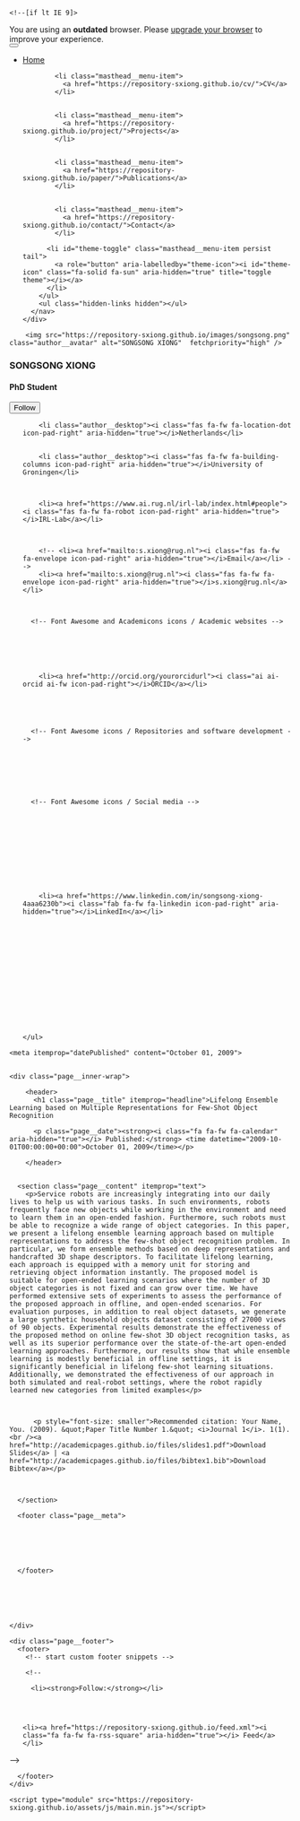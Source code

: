 

<!doctype html>
<html lang="en" class="no-js">
  <head>
    <head>
  <!-- Jekyll includes and SEO settings -->
  
  
  <meta charset="utf-8">
  
  

<!-- begin SEO -->









<title>Lifelong Ensemble Learning based on Multiple Representations for Few-Shot Object Recognition - Home</title>








  <meta property="article:published_time" content="2009-10-01T00:00:00+00:00">



  <link rel="canonical" href="https://repository-sxiong.github.io/papers/paper1.md">





  

  






  <script type="application/ld+json">
    {
      "@context" : "http://schema.org",
      "@type" : "Person",
      "name" : "Your Name",
      "url" : "https://repository-sxiong.github.io",
      "sameAs" : null
    }
  </script>






<!-- end SEO -->

<!-- Open Graph protocol data (https://ogp.me/), used by social media -->
<meta property="og:locale" content="en-US">
<meta property="og:site_name" content="Home"> 
<meta property="og:title" content="Lifelong Ensemble Learning based on Multiple Representations for Few-Shot Object Recognition">

  <meta property="og:type" content="article">



  <meta property="og:url" content="https://repository-sxiong.github.io/papers/paper1.md">





<!-- end Open Graph protocol -->
  
  <link href="https://repository-sxiong.github.io/feed.xml" type="application/atom+xml" rel="alternate" title="Home Feed">
  
  <meta name="HandheldFriendly" content="True">
  <meta name="MobileOptimized" content="320">
  <meta name="viewport" content="width=device-width, initial-scale=1.0">
  
  <script>
    document.documentElement.className = document.documentElement.className.replace(/\bno-js\b/g, '') + ' js ';
  </script>

  <!-- Main CSS file -->
  <link rel="stylesheet" href="https://repository-sxiong.github.io/assets/css/main.css">
  
  <meta http-equiv="cleartype" content="on">
</head>

    

<!-- start custom head snippets -->

<!-- Support for Academicons -->
<link rel="stylesheet" href="https://repository-sxiong.github.io/assets/css/academicons.css"/>

<!-- favicon from https://commons.wikimedia.org/wiki/File:OOjs_UI_icon_academic-progressive.svg -->
<link rel="apple-touch-icon" sizes="180x180" href="https://repository-sxiong.github.io/images/apple-touch-icon-180x180.png"/>
<link rel="icon" type="image/svg+xml" href="https://repository-sxiong.github.io/images/favicon.svg"/>
<link rel="icon" type="image/png" href="https://repository-sxiong.github.io/images/favicon-32x32.png" sizes="32x32"/>
<link rel="icon" type="image/png" href="https://repository-sxiong.github.io/images/favicon-192x192.png" sizes="192x192"/>
<link rel="manifest" href="https://repository-sxiong.github.io/images/manifest.json"/>
<link rel="icon" href="/images/favicon.ico"/>
<meta name="theme-color" content="#ffffff"/>

<!-- end custom head snippets -->

  </head>

  <body>

    <!--[if lt IE 9]>
<div class="notice--danger align-center" style="margin: 0;">You are using an <strong>outdated</strong> browser. Please <a href="http://browsehappy.com/">upgrade your browser</a> to improve your experience.</div>
<![endif]-->
    

<div class="masthead">
  <div class="masthead__inner-wrap">
    <div class="masthead__menu">
      <nav id="site-nav" class="greedy-nav">
        <button><div class="navicon"></div></button>
        <ul class="visible-links">
          <li class="masthead__menu-item masthead__menu-item--lg persist">
            <a href="https://repository-sxiong.github.io/">Home</a>
          </li>
          
            
            <li class="masthead__menu-item">
              <a href="https://repository-sxiong.github.io/cv/">CV</a>
            </li>
          
            
            <li class="masthead__menu-item">
              <a href="https://repository-sxiong.github.io/project/">Projects</a>
            </li>
          
            
            <li class="masthead__menu-item">
              <a href="https://repository-sxiong.github.io/paper/">Publications</a>
            </li>
          
            
            <li class="masthead__menu-item">
              <a href="https://repository-sxiong.github.io/contact/">Contact</a>
            </li>
          
          <li id="theme-toggle" class="masthead__menu-item persist tail">
            <a role="button" aria-labelledby="theme-icon"><i id="theme-icon" class="fa-solid fa-sun" aria-hidden="true" title="toggle theme"></i></a>
          </li>
        </ul>
        <ul class="hidden-links hidden"></ul>
      </nav>
    </div>
  </div>
</div>


    





<div id="main" role="main">
  


  <div class="sidebar sticky">
  



<div itemscope itemtype="http://schema.org/Person">

  <div class="author__avatar">
    
    	<img src="https://repository-sxiong.github.io/images/songsong.png" class="author__avatar" alt="SONGSONG XIONG"  fetchpriority="high" />
    
  </div>

  <div class="author__content">
    <h3 class="author__name">SONGSONG XIONG</h3>
    <!--  -->
    <!-- <p class="author__bio"><strong>PhD Student</strong></p> -->
    <h4 class="author__bio" style="text-align:left;">PhD Student</h4>
  </div>


  <div class="author__urls-wrapper">
    <button class="btn btn--inverse">Follow</button>
    <ul class="author__urls social-icons">
      <!-- Font Awesome icons / Biographic information  -->
      
        <li class="author__desktop"><i class="fas fa-fw fa-location-dot icon-pad-right" aria-hidden="true"></i>Netherlands</li>
      
      
        <li class="author__desktop"><i class="fas fa-fw fa-building-columns icon-pad-right" aria-hidden="true"></i>University of Groningen</li>
      
      
      
        <li><a href="https://www.ai.rug.nl/irl-lab/index.html#people"><i class="fas fa-fw fa-robot icon-pad-right" aria-hidden="true"></i>IRL-Lab</a></li>
      

      
        <!-- <li><a href="mailto:s.xiong@rug.nl"><i class="fas fa-fw fa-envelope icon-pad-right" aria-hidden="true"></i>Email</a></li> -->
        <li><a href="mailto:s.xiong@rug.nl"><i class="fas fa-fw fa-envelope icon-pad-right" aria-hidden="true"></i>s.xiong@rug.nl</a></li>

        

      <!-- Font Awesome and Academicons icons / Academic websites -->
      
            
      
      
      
      
        <li><a href="http://orcid.org/yourorcidurl"><i class="ai ai-orcid ai-fw icon-pad-right"></i>ORCID</a></li>
      
                              
      
      

      <!-- Font Awesome icons / Repositories and software development -->
      
            
            
      
            
            

      <!-- Font Awesome icons / Social media -->
              
      
      
            
      
                  
                  
      
            
            
      
        <li><a href="https://www.linkedin.com/in/songsong-xiong-4aaa6230b"><i class="fab fa-fw fa-linkedin icon-pad-right" aria-hidden="true"></i>LinkedIn</a></li>
            
      
            
                  
            
      
            
            
      
              
      
                      
      
      
            
    </ul>
  </div>
</div>

  
  </div>


  <article class="page" itemscope itemtype="http://schema.org/CreativeWork">
    <meta itemprop="headline" content="Lifelong Ensemble Learning based on Multiple Representations for Few-Shot Object Recognition">
    
    <meta itemprop="datePublished" content="October 01, 2009">
    

    <div class="page__inner-wrap">
      
        <header>
          <h1 class="page__title" itemprop="headline">Lifelong Ensemble Learning based on Multiple Representations for Few-Shot Object Recognition
</h1>
          
        
        
        
          <p class="page__date"><strong><i class="fa fa-fw fa-calendar" aria-hidden="true"></i> Published:</strong> <time datetime="2009-10-01T00:00:00+00:00">October 01, 2009</time></p>
            
        </header>
      

      <section class="page__content" itemprop="text">
        <p>Service robots are increasingly integrating into our daily lives to help us with various tasks. In such environments, robots frequently face new objects while working in the environment and need to learn them in an open-ended fashion. Furthermore, such robots must be able to recognize a wide range of object categories. In this paper, we present a lifelong ensemble learning approach based on multiple representations to address the few-shot object recognition problem. In particular, we form ensemble methods based on deep representations and handcrafted 3D shape descriptors. To facilitate lifelong learning, each approach is equipped with a memory unit for storing and retrieving object information instantly. The proposed model is suitable for open-ended learning scenarios where the number of 3D object categories is not fixed and can grow over time. We have performed extensive sets of experiments to assess the performance of the proposed approach in offline, and open-ended scenarios. For evaluation purposes, in addition to real object datasets, we generate a large synthetic household objects dataset consisting of 27000 views of 90 objects. Experimental results demonstrate the effectiveness of the proposed method on online few-shot 3D object recognition tasks, as well as its superior performance over the state-of-the-art open-ended learning approaches. Furthermore, our results show that while ensemble learning is modestly beneficial in offline settings, it is significantly beneficial in lifelong few-shot learning situations. Additionally, we demonstrated the effectiveness of our approach in both simulated and real-robot settings, where the robot rapidly learned new categories from limited examples</p>


        
          <p style="font-size: smaller">Recommended citation: Your Name, You. (2009). &quot;Paper Title Number 1.&quot; <i>Journal 1</i>. 1(1).<br /><a href="http://academicpages.github.io/files/slides1.pdf">Download Slides</a> | <a href="http://academicpages.github.io/files/bibtex1.bib">Download Bibtex</a></p>
        

        
      </section>

      <footer class="page__meta">
        
        




      </footer>

      

      


    </div>

    
  </article>

  
  
</div>


    <div class="page__footer">
      <footer>
        <!-- start custom footer snippets -->

<!-- <a href="/sitemap/">Sitemap</a> -->

<!-- Support for MatJax -->
<script defer src="https://cdnjs.cloudflare.com/polyfill/v3/polyfill.min.js?features=es6"></script>
<script defer src="https://cdn.jsdelivr.net/npm/mathjax@3/es5/tex-mml-chtml.js" id="MathJax-script"></script>

<!-- Support for Plotly -->
<script defer src='https://cdnjs.cloudflare.com/ajax/libs/plotly.js/3.0.1/plotly.min.js'></script>

<!-- Support for Mermaid -->
<script type="module">
    import mermaid from 'https://cdn.jsdelivr.net/npm/mermaid@11/dist/mermaid.esm.min.mjs';
    mermaid.initialize({startOnLoad:true, theme:'default'});
    await mermaid.run({querySelector:'code.language-mermaid'});
</script>

<!-- end custom footer snippets -->

        <!-- 


<div class="page__footer-follow">
  <ul class="social-icons">
    
      <li><strong>Follow:</strong></li>
    
    
    
    
    <li><a href="https://repository-sxiong.github.io/feed.xml"><i class="fa fa-fw fa-rss-square" aria-hidden="true"></i> Feed</a></li>
    
  </ul>
</div>
 -->


<!-- 
<div class="page__footer-copyright">
  &copy; 2025 Your Name, Powered by <a href="http://jekyllrb.com" rel="nofollow">Jekyll</a> &amp; <a href="https://github.com/academicpages/academicpages.github.io">AcademicPages</a>, a fork of <a href="https://mademistakes.com/work/minimal-mistakes-jekyll-theme/" rel="nofollow">Minimal Mistakes</a>.<br />
  Site last updated 2025-08-21
</div> -->

      </footer>
    </div>

    <script type="module" src="https://repository-sxiong.github.io/assets/js/main.min.js"></script>








  </body>
</html>

